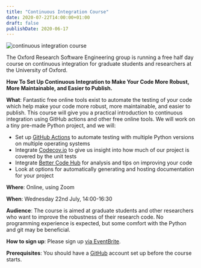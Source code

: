 ```yaml
---
title: "Continuous Integration Course"
date: 2020-07-22T14:00:00+01:00
draft: false
publishDate: 2020-06-17
---
```


![continuous integration course](/images/events/continuous_integration_course_1080.jpg "continuous integration course")

The Oxford Research Software Engineering group is running a free half day course on continuous integration for graduate students and researchers at the University of Oxford.

**How To Set Up Continuous Integration to Make Your Code More Robust, More Maintainable, and Easier to Publish.**

**What**: Fantastic free online tools exist to automate the testing of your code which help make your code more robust, more maintainable, and easier to publish.  This course will give you a practical introduction to continuous integration using GitHub actions and other free online tools.  We will work on a tiny pre-made Python project, and we will:

- Set up [GitHub Actions](https://github.com/features/actions) to automate testing with multiple Python versions on multiple operating systems
- Integrate [Codecov.io](https://codecov.io/) to give us insight into how much of our project is covered by the unit tests
- Integrate [Better Code Hub](https://bettercodehub.com/) for analysis and tips on improving your code
- Look at options for automatically generating and hosting documentation for your project

**Where**: Online, using Zoom

**When**: Wednesday 22nd July, 14:00-16:30

**Audience**: The course is aimed at graduate students and other researchers who want to improve the robustness of their research code. No programming experience is expected, but some comfort with the Python and git may be beneficial.

**How to sign up**: Please sign up [via EventBrite](https://www.eventbrite.co.uk/e/oxford-rse-continuous-integration-course-tickets-113795326886).

**Prerequisites**: You should have a [GitHub](https://github.com/) account set up before the course starts.
